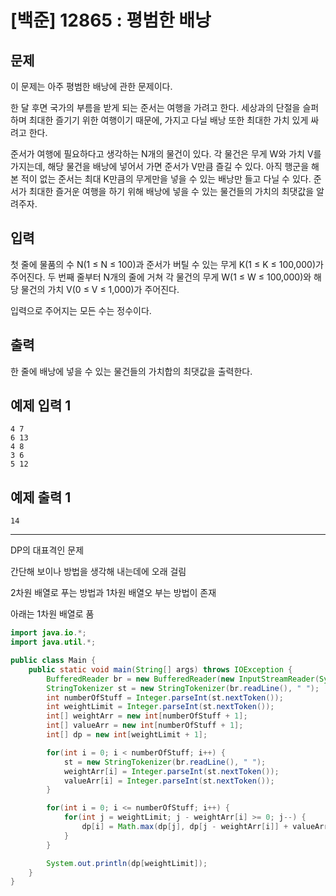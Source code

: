 # [백준] 12865 : 평범한 배낭

## 문제

이 문제는 아주 평범한 배낭에 관한 문제이다.

한 달 후면 국가의 부름을 받게 되는 준서는 여행을 가려고 한다. 세상과의 단절을 슬퍼하며 최대한 즐기기 위한 여행이기 때문에, 가지고 다닐 배낭 또한 최대한 가치 있게 싸려고 한다.

준서가 여행에 필요하다고 생각하는 N개의 물건이 있다. 각 물건은 무게 W와 가치 V를 가지는데, 해당 물건을 배낭에 넣어서 가면 준서가 V만큼 즐길 수 있다. 아직 행군을 해본 적이 없는 준서는 최대 K만큼의 무게만을 넣을 수 있는 배낭만 들고 다닐 수 있다. 준서가 최대한 즐거운 여행을 하기 위해 배낭에 넣을 수 있는 물건들의 가치의 최댓값을 알려주자.

## 입력

첫 줄에 물품의 수 N(1 ≤ N ≤ 100)과 준서가 버틸 수 있는 무게 K(1 ≤ K ≤ 100,000)가 주어진다. 두 번째 줄부터 N개의 줄에 거쳐 각 물건의 무게 W(1 ≤ W ≤ 100,000)와 해당 물건의 가치 V(0 ≤ V ≤ 1,000)가 주어진다.

입력으로 주어지는 모든 수는 정수이다.

## 출력

한 줄에 배낭에 넣을 수 있는 물건들의 가치합의 최댓값을 출력한다.

## 예제 입력 1

```
4 7
6 13
4 8
3 6
5 12

```

## 예제 출력 1

```
14
```

---

DP의 대표격인 문제

간단해 보이나 방법을 생각해 내는데에 오래 걸림

2차원 배열로 푸는 방법과 1차원 배열오 부는 방법이 존재

아래는 1차원 배열로 품 

```java
import java.io.*;
import java.util.*;

public class Main {
    public static void main(String[] args) throws IOException {
        BufferedReader br = new BufferedReader(new InputStreamReader(System.in));
        StringTokenizer st = new StringTokenizer(br.readLine(), " ");
        int numberOfStuff = Integer.parseInt(st.nextToken());
        int weightLimit = Integer.parseInt(st.nextToken());
        int[] weightArr = new int[numberOfStuff + 1];
        int[] valueArr = new int[numberOfStuff + 1];
        int[] dp = new int[weightLimit + 1];

        for(int i = 0; i < numberOfStuff; i++) {
            st = new StringTokenizer(br.readLine(), " ");
            weightArr[i] = Integer.parseInt(st.nextToken());
            valueArr[i] = Integer.parseInt(st.nextToken());
        }

        for(int i = 0; i <= numberOfStuff; i++) {
            for(int j = weightLimit; j - weightArr[i] >= 0; j--) {
                dp[i] = Math.max(dp[j], dp[j - weightArr[i]] + valueArr[i]);
            }
        }

        System.out.println(dp[weightLimit]);
    }
}

```